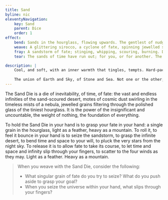 ```yaml
---
title: Sand
byline: nic
eleventyNavigation:
    key: Sand
    parent: Dice
    order: 1
effect:
    bend: Sands in the hourglass, flowing upwards. The gentlest of nudges; a single grain to tip the scales. The slightest, most subtle change, rippling outwards like a pebble in a pond. A single mote of dust, suspended in a sunbeam, containing the entire universe… in the palm of your hand.
    weave: A glittering sirocco, a cyclone of fate, spinning jewelled sands like constellations casting patterns only you can see, shapes only you can decipher. The sands cast a skein, a net, a web of fate. Look closer. What do you see?
    fray: A sandstorm of fate; stinging, whipping, scouring, burning. Destiny, chance, fate, fortune… the sands of time swirl and coalesce around you. Everything is within your grasp, just within reach. You can have it, all of it, if you but reach out and take it. What matter is it, if a few grains scatter and fall?
    tear: The sands of time have run out; for you, or for another. The glass shatters, the wind wails, and all is dust, scattered on uncaring winds, slipping through your fingers to drift away, forever out of reach.

description: |
    Cool, and soft, with an inner warmth that tingles, tempts. Hard-packed, raising topless towers of the imagined, vast castles upon a crashing shoreline. Carried aloft, bitter and stinging, biting, the hot breath of desert dunes like piercing needles, blinding and scouring. Loose, and scattered, trickling through fingertips to twinkle and glimmer in fading light like the promise of stars, the grains in an hourglass trickling away into the infinite.
    
    The union of Earth and Sky, of Stone and Sea. Not one or the other; both, neither. Eternal, and ephemeral. Don’t grip it too tight! She will crumble to powder, like bones in the sun.
---
```




The Sand Die is a die of inevitability, of time, of fate: the vast and endless infinities of the sand-scoured desert, motes of cosmic dust swirling in the timeless mists of a nebula, jewelled grains filtering through the polished glass of the tiniest hourglass. It is the power of the insignificant and uncountable, the weight of nothing, the foundation of everything.

To hold the Sand Die in your hand is to grasp your fate in your hand: a single grain in the hourglass, light as a feather, heavy as a mountain. To roll it, to feel it bounce in your hand is to seize the sandstorm, to grasp the infinite desert, to bend time and space to your will, to pluck the very stars from the night sky. To release it is to allow fate to take its course, to let time and space and infinity slip through your fingers, to scatter to the four winds as they may. Light as a feather. Heavy as a mountain.

> When you weave with the Sand Die, consider the following:
> - What singular grain of fate do you try to seize? What do you push aside to grasp your goal?
> - When you seize the universe within your hand, what slips through your fingers?

